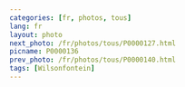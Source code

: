 ```yaml
---
categories: [fr, photos, tous]
lang: fr
layout: photo
next_photo: /fr/photos/tous/P0000127.html
picname: P0000136
prev_photo: /fr/photos/tous/P0000140.html
tags: [Wilsonfontein]
---
```

